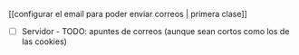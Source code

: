 [[configurar el email para poder enviar correos | primera clase]]

- [ ] Servidor - TODO: apuntes de correos (aunque sean cortos como los de las cookies)